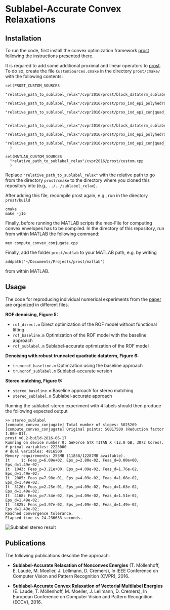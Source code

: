 # Sublabel-Accurate Convex Relaxations

## Installation
To run the code, first install the convex optimization framework [prost](https://github.com/tum-vision/prost) following the instructions presented there. 

It is required to add some additional proximal and linear operators to [prost](https://github.com/tum-vision/prost). To do so, create the file `CustomSources.cmake` in the directory `prost/cmake/` with the following contents:

```
set(PROST_CUSTOM_SOURCES
  "relative_path_to_sublabel_relax"/cvpr2016/prost/block_dataterm_sublabel.cu
  "relative_path_to_sublabel_relax"/cvpr2016/prost/prox_ind_epi_polyhedral_1d.cu
  "relative_path_to_sublabel_relax"/cvpr2016/prost/prox_ind_epi_conjquad_1d.cu
  
  "relative_path_to_sublabel_relax"/cvpr2016/prost/block_dataterm_sublabel.hpp
  "relative_path_to_sublabel_relax"/cvpr2016/prost/prox_ind_epi_polyhedral_1d.hpp
  "relative_path_to_sublabel_relax"/cvpr2016/prost/prox_ind_epi_conjquad_1d.hpp
  )
  
set(MATLAB_CUSTOM_SOURCES
  "relative_path_to_sublabel_relax"/cvpr2016/prost/custom.cpp
  )
```

Replace `"relative_path_to_sublabel_relax"` with the relative path to go from the directory `prost/cmake` to the directory where you cloned this repository into (e.g., `../../sublabel_relax`).

After adding this file, recompile prost again, e.g., run in the directory `prost/build`
```
cmake ..
make -j16
```

Finally, before running the MATLAB scripts the mex-File for computing convex envelopes has to be compiled. In the directory of this repository, run from within MATLAB the following command:
```
mex compute_convex_conjugate.cpp
```

Finally, add the folder `prost/matlab` to your MATLAB path, e.g. by writing
```
addpath('~/Documents/Projects/prost/matlab')
```
from within MATLAB.
## Usage

The code for reproducing individual numerical experiments from the [paper](https://vision.in.tum.de/_media/spezial/bib/moellenhoff_laude_cvpr_16.pdf) are organized in different files.

**ROF denoising, Figure 5:**
 * `rof_direct.m` Direct optimization of the ROF model without functional lifting
 * `rof_baseline.m` Optimization of the ROF model with the baseline approach
 * `rof_sublabel.m` Sublabel-accurate optimization of the ROF model

**Denoising with robust truncated quadratic dataterm, Figure 6:**
 * `truncrof_baseline.m` Optimzation using the baseline approach
 * `truncrof_sublabel.m` Sublabel-accurate version
 
**Stereo matching, Figure 9:**
  * `stereo_baseline.m` Baseline approach for stereo matching
  * `stereo_sublabel.m` Sublabel-accurate approach
  
Running the sublabel-stereo experiment with 4 labels should then produce the following expected output
``` 
>> stereo_sublabel
[compute_convex_conjugate] Total number of slopes: 5025269
[compute_convex_conjugate] Original points: 50017500 (Reduction factor 1.00e-01).
prost v0.2-build-2016-06-17
Running on device number 0: GeForce GTX TITAN X (12.0 GB, 3072 Cores).
# primal variables: 2223000
# dual variables: 4816500
Memory requirements: 255MB (11858/12287MB available).
It     1: Feas_p=6.09e+02, Eps_p=2.80e-02, Feas_d=0.00e+00, Eps_d=1.49e-02; 
It  1043: Feas_p=3.21e+00, Eps_p=4.09e-02, Feas_d=1.76e-02, Eps_d=1.49e-02; 
It  2085: Feas_p=7.98e-01, Eps_p=4.09e-02, Feas_d=1.68e-02, Eps_d=1.49e-02; 
It  3126: Feas_p=2.25e-01, Eps_p=4.09e-02, Feas_d=1.63e-02, Eps_d=1.49e-02; 
It  4168: Feas_p=7.54e-02, Eps_p=4.09e-02, Feas_d=1.51e-02, Eps_d=1.49e-02; 
It  4825: Feas_p=3.97e-02, Eps_p=4.09e-02, Feas_d=1.49e-02, Eps_d=1.49e-02; 
Reached convergence tolerance.
Elapsed time is 24.236633 seconds.
```

![Sublabel stereo result](https://github.com/tum-vision/sublabel_relax/raw/master/cvpr2016/images/stereo_result.png)

## Publications

The following publications describe the approach:

 *   **Sublabel-Accurate Relaxation of Nonconvex Energies**
     (T. Möllenhoff, E. Laude, M. Moeller, J. Lellmann, D. Cremers),
     In IEEE Conference on Computer Vision and Pattern Recognition (CVPR), 2016.

 *   **Sublabel-Accurate Convex Relaxation of Vectorial Multilabel Energies**
     (E. Laude, T. Möllenhoff, M. Moeller, J. Lellmann, D. Cremers),
     In European Conference on Computer Vision and Pattern Recognition (ECCV), 2016.
